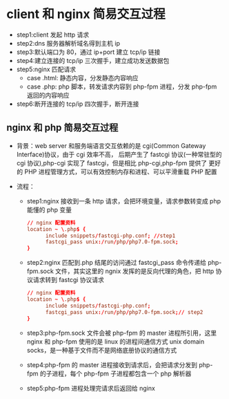# client 和 nginx 简易交互过程

- step1:client 发起 http 请求
- step2:dns 服务器解析域名得到主机 ip
- step3:默认端口为 80，通过 ip+port 建立 tcp/ip 链接
- step4:建立连接的 tcp/ip 三次握手，建立成功发送数据包
- step5:nginx 匹配请求
  - case .html: 静态内容，分发静态内容响应
  - case .php: php 脚本，转发请求内容到 php-fpm 进程，分发 php-fpm 返回的内容响应
- step6:断开连接的 tcp/ip 四次握手，断开连接

## nginx 和 php 简易交互过程

- 背景：web server 和服务端语言交互依赖的是 cgi(Common Gateway Interface)协议，由于 cgi 效率不高，
  后期产生了 fastcgi 协议(一种常驻型的 cgi 协议),php-cgi 实现了 fastcgi，但是相比 php-cgi,php-fpm 提供了
  更好的 PHP 进程管理方式，可以有效控制内存和进程、可以平滑重载 PHP 配置
- 流程：

  - step1:nginx 接收到一条 http 请求，会把环境变量，请求参数转变成 php 能懂的 php 变量

    ```conf
    // nginx 配置资料
    location ~ \.php$ {
          include snippets/fastcgi-php.conf; //step1
          fastcgi_pass unix:/run/php/php7.0-fpm.sock;
    }
    ```

  - step2:nginx 匹配到.php 结尾的访问通过 fastcgi_pass 命令传递给 php-fpm.sock 文件，其实这里的 ngnix 发挥的是反向代理的角色，把 http 协议请求转到 fastcgi 协议请求

    ```conf
    // nginx 配置资料
    location ~ \.php$ {
          include snippets/fastcgi-php.conf;
          fastcgi_pass unix:/run/php/php7.0-fpm.sock;// step2
    }
    ```

  - step3:php-fpm.sock 文件会被 php-fpm 的 master 进程所引用，这里 nginx 和 php-fpm 使用的是
    linux 的进程间通信方式 unix domain socks，是一种基于文件而不是网络底册协议的通信方式
  - step4:php-fpm 的 master 进程接收到请求后，会把请求分发到 php-fpm 的子进程，每个 php-fpm
    子进程都包含一个 php 解析器
  - step5:php-fpm 进程处理完请求后返回给 nginx
